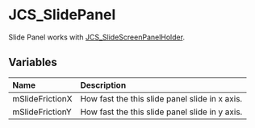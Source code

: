# JCS_SlidePanel

Slide Panel works with [JCS_SlideScreenPanelHolder](?page=GUI_sl_JCS_SlideScreenPanelHolder).

## Variables

| Name | Description |
|:---|:---|
| mSlideFrictionX | How fast the this slide panel slide in x axis. |
| mSlideFrictionY | How fast the this slide panel slide in y axis. |
